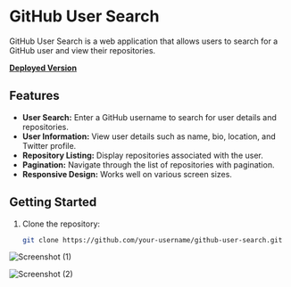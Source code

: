 # GitHub User Search

GitHub User Search is a web application that allows users to search for a GitHub user and view their repositories.

**[Deployed Version](https://internship-task-rho.vercel.app/)**

## Features

- **User Search:** Enter a GitHub username to search for user details and repositories.
- **User Information:** View user details such as name, bio, location, and Twitter profile.
- **Repository Listing:** Display repositories associated with the user.
- **Pagination:** Navigate through the list of repositories with pagination.
- **Responsive Design:** Works well on various screen sizes.

## Getting Started

1. Clone the repository:

   ```bash
   git clone https://github.com/your-username/github-user-search.git

![Screenshot (1)](https://github.com/govindjoshi9/internship_task/assets/79787938/e57eaa55-6991-404f-889c-f2bad2d89332)

![Screenshot (2)](https://github.com/govindjoshi9/internship_task/assets/79787938/00929ccc-914c-45a9-95e9-d76a7103a508)

